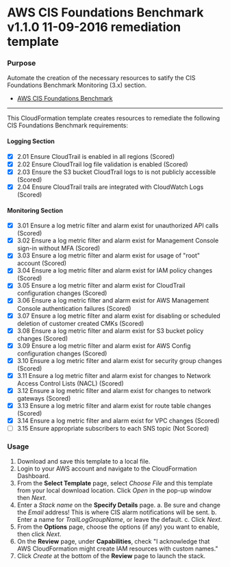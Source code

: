 # AWS CIS Foundations Benchmark v1.1.0 11-09-2016 remediation template

### Purpose

Automate the creation of the necessary resources to satify the CIS Foundations Benchmark Monitoring (3.x) section.

* [AWS CIS Foundations Benchmark](https://d0.awsstatic.com/whitepapers/compliance/AWS_CIS_Foundations_Benchmark.pdf)

---

This CloudFormation template creates resources to remediate the following CIS Foundations Benchmark requirements:

#### Logging Section

- [x] 2.01 Ensure CloudTrail is enabled in all regions (Scored)
- [x] 2.02 Ensure CloudTrail log file validation is enabled (Scored)
- [x] 2.03 Ensure the S3 bucket CloudTrail logs to is not publicly accessible (Scored)
- [x] 2.04 Ensure CloudTrail trails are integrated with CloudWatch Logs (Scored)

#### Monitoring Section

- [x] 3.01 Ensure a log metric filter and alarm exist for unauthorized API calls (Scored)
- [x] 3.02 Ensure a log metric filter and alarm exist for Management Console sign-in without MFA (Scored)
- [x] 3.03 Ensure a log metric filter and alarm exist for usage of "root" account (Scored)
- [x] 3.04 Ensure a log metric filter and alarm exist for IAM policy changes (Scored)
- [x] 3.05 Ensure a log metric filter and alarm exist for CloudTrail configuration changes (Scored)
- [x] 3.06 Ensure a log metric filter and alarm exist for AWS Management Console authentication failures (Scored)
- [x] 3.07 Ensure a log metric filter and alarm exist for disabling or scheduled deletion of customer created CMKs (Scored)
- [x] 3.08 Ensure a log metric filter and alarm exist for S3 bucket policy changes (Scored)
- [x] 3.09 Ensure a log metric filter and alarm exist for AWS Config configuration changes (Scored)
- [x] 3.10 Ensure a log metric filter and alarm exist for security group changes (Scored)
- [x] 3.11 Ensure a log metric filter and alarm exist for changes to Network Access Control Lists (NACL) (Scored)
- [x] 3.12 Ensure a log metric filter and alarm exist for changes to network gateways (Scored)
- [x] 3.13 Ensure a log metric filter and alarm exist for route table changes (Scored)
- [x] 3.14 Ensure a log metric filter and alarm exist for VPC changes (Scored)
- [ ] 3.15 Ensure appropriate subscribers to each SNS topic (Not Scored)

### Usage

1. Download and save this template to a local file.
2. Login to your AWS account and navigate to the CloudFormation Dashboard.
3. From the **Select Template** page, select *Choose File* and this template from your local download location. Click *Open* in the pop-up window then *Next*.
4. Enter a *Stack name* on the **Specify Details** page.
  a. Be sure and change the *Email* address! This is where CIS alarm notifications will be sent.
  b. Enter a name for *TrailLogGroupName*, or leave the default.
  c. Click *Next*.
5. From the **Options** page, choose the options (if any) you want to enable, then click *Next*.
6. On the **Review** page, under **Capabilities**, check "I acknowledge that AWS CloudFormation might create IAM resources with custom names."
7. Click *Create* at the bottom of the **Review** page to launch the stack.

